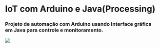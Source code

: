 # IoT com Arduino e Java(Processing)
### Projeto de automação com Arduino usando Interface gráfica em Java para controle e monitoramento. 
<img src="tela1.jpg"/>
